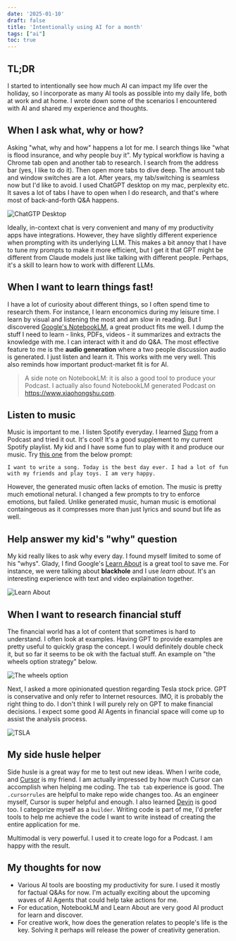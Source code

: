 ```yaml
---
date: '2025-01-10'
draft: false
title: 'Intentionally using AI for a month'
tags: ["ai"]
toc: true
---
```


## TL;DR

I started to intentionally see how much AI can impact my life over the holiday, so I incorporate as many AI tools as possible into my daily life, both at work and at home. I wrote down some of the scenarios I encountered with AI and shared my experience and thoughts.

## When I ask what, why or how?

Asking "what, why and how" happens a lot for me. I search things like "what is flood insurance, and why people buy it". My typical workflow is having a Chrome tab open and another tab to research. I search from the address bar (yes, I like to do it). Then open more tabs to dive deep. The amount tab and window switches are a lot. After years, my tab/switching is seamless now but I'd like to avoid. I used ChatGPT desktop on my mac, perplexity etc. It saves a lot of tabs I have to open when I do research, and that's where most of back-and-forth Q&A happens.

![ChatGTP Desktop](/images/chatgpt_desktop.png)

Ideally, in-context chat is very convenient and many of my productivity apps have integrations. However, they have slightly different experience when prompting with its underlying LLM. This makes a bit annoy that I have to tune my prompts to make it more efficient, but I get it that GPT might be different from Claude models just like talking with different people. Perhaps, it's a skill to learn how to work with different LLMs.

## When I want to learn things fast!

I have a lot of curiosity about different things, so I often spend time to research them. For instance, I learn enconomics during my leisure time. I learn by visual and listening the most and am slow in reading. But I discovered [Google's NotebookLM][1], a great product fits me well. I dump the stuff I need to learn - links, PDFs, videos - it summarizes and extracts the knowledge with me. I can interact with it and do Q&A. The most effective feature to me is the **audio generation** where a two people discussion audio is generated. I just listen and learn it. This works with me very well. This also reminds how important product-market fit is for AI.

> A side note on NotebookLM: it is also a good tool to produce your Podcast. I actually also found NotebookLM generated Podcast on https://www.xiaohongshu.com.

## Listen to music

Music is important to me. I listen Spotify everyday. I learned [Suno][2] from a Podcast and tried it out. It's cool! It's a good supplement to my current Spotify playlist. My kid and I have some fun to play with it and produce our music. Try [this one][3] from the below prompt:

```
I want to write a song. Today is the best day ever. I had a lot of fun with my friends and play toys. I am very happy.
```

However, the generated music often lacks of emotion. The music is pretty much emotional netural. I changed a few prompts to try to enforce emotions, but failed. Unlike generated music, human music is emotional containgeous as it compresses more than just lyrics and sound but life as well. 

## Help answer my kid's "why" question

My kid really likes to ask why every day. I found myself limited to some of his "whys". Glady, I find Google's [Learn About][4] is a great tool to save me. For instance, we were talking about **blackhole** and I use *learn about*. It's an interesting experience with text and video explaination together.

![Learn About](/images/learn_about.png)

## When I want to research financial stuff

The financial world has a lot of content that sometimes is hard to understand. I often look at examples. Having GPT to provide examples are pretty useful to quickly grasp the concept. I would definitely double check it, but so far it seems to be ok with the factual stuff. An example on "the wheels option strategy" below.

![The wheels option](/images/the_wheels_option.png)

Next, I asked a more opinionated question regarding Tesla stock price. GPT is conservative and only refer to Internet resources. IMO, it is probably the right thing to do. I don't think I will purely rely on GPT to make financial decisions. I expect some good AI Agents in financial space will come up to assist the analysis process.

![TSLA](/images/buy_tsla.png)

## My side husle helper

Side husle is a great way for me to test out new ideas. When I write code, and [Cursor][5] is my friend. I am actually impressed by how much Cursor can accomplish when helping me coding. The `tab tab` experience is good. The `.cursorrules` are helpful to make repo wide changes too. As an engineer myself, Cursor is super helpful and enough. I also learned [Devin][6] is good too. I categorize myself as a `builder`. Writing code is part of me, I'd prefer tools to help me achieve the code I want to write instead of creating the entire application for me.

Multimodal is very powerful. I used it to create logo for a Podcast. I am happy with the result.

## My thoughts for now

- Various AI tools are boosting my productivity for sure. I used it mostly for factual Q&As for now. I'm actually exciting about the upcoming waves of AI Agents that could help take actions for me.
- For education, NotebookLM and Learn About are very good AI product for learn and discover.
- For creative work, how does the generation relates to people's life is the key. Solving it perhaps will release the power of creativity generation.

[1]: https://notebooklm.google/
[2]: https://suno.com/
[3]: https://suno.com/song/698c8e19-df63-4eaf-9339-be5e8dc57346
[4]: https://learning.google.com/experiments/learn-about
[5]: https://www.cursor.com/
[6]: https://devin.ai/